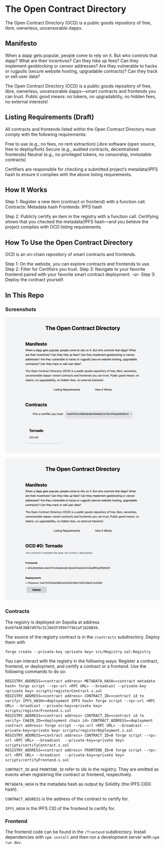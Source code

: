 # The Open Contract Directory

The Open Contract Directory (OCD) is a public goods repository of free, libre, ownerless, uncensorable dapps.

## Manifesto

When a dapp gets popular, people come to rely on it. But who controls that dapp? What are their incentives? Can they hike up fees? Can they implement geoblocking or censor addresses? Are they vulnerable to hacks or rugpulls (secure website hosting, upgradable contracts)? Can they track or sell user data?

The Open Contract Directory (OCD) is a public goods repository of free, libre, ownerless, uncensorable dapps—smart contracts and frontends you can trust. Public good means: no tokens, no upgradability, no hidden fees, no external interests!

## Listing Requirements (Draft)

All contracts and frontends listed within the Open Contract Directory must comply with the following requirements:

Free to use (e.g., no fees, no rent extraction)
Libre software (open source, free to deploy/fork)
Secure (e.g., audited contracts, decentralized frontends)
Neutral (e.g., no privileged tokens, no censorship, immutable contracts)

Certifiers are responsible for checking a submitted project’s metadata/IPFS hash to ensure it complies with the above listing requirements.

## How It Works

Step 1: Register a new item (contract or frontend) with a function call.
Contracts: Metadata hash
Frontends: IPFS hash

Step 2: Publicly certify an item in the registry with a function call.
Certifying shows that you checked the metadata/IPFS hash—and you believe the project complies with OCD listing requirements.

## How To Use the Open Contract Directory

OCD is an on-chain repository of smart contracts and frontends.

Step 1: On the website, you can explore contracts and frontends to use.
Step 2: Filter for Certifiers you trust.
Step 3: Navigate to your favorite frontend paired with your favorite smart contract deployment.
-or-
Step 3: Deploy the contract yourself.

## In This Repo

### Screenshots

![screenshot1](./screenshots/screenshot1.png?raw=true "Screenshot1")

![screenshot2](./screenshots/screenshot2.png?raw=true "Screenshot2")

### Contracts

The registry is deployed on Sepolia at address `0xb6fA4E3BBfd97bc5C26d3F39947f9b1aF1828B36`.

The source of the registry contract is in the `/contracts` subdirectory. Deploy them with

```
forge create --private-key <private key> src/Registry.sol:Registry
```

You can interact with the registry in the following ways: Register a contract, frontend, or deployment, and certify a contract or a frontend. Use the following commands to do so:

```
REGISTRY_ADDRESS=<contract address> METADATA_HASH=<contract metadata hash> forge script --rpc-url <RPC URL> --broadcast --private-key <private key> scripts/registerContract.s.sol
REGISTRY_ADDRESS=<contract address> CONTRACT_ID=<contract id to verify> IPFS_HASH=<deployment IPFS hash> forge script --rpc-url <RPC URL> --broadcast --private-key=<private key> scripts/registerFrontend.s.sol
REGISTRY_ADDRESS=<contract address> CONTRACT_ID=<contract id to verify> CHAIN_ID=<deployment chain id> CONTRACT_ADDRESS=<deployment contract address> forge script --rpc-url <RPC URL> --broadcast --private-key=<private key> scripts/registerDeployment.s.sol
REGISTRY_ADDRESS=<contract address> CONTRACT_ID=0 forge script --rpc-url <RPC URL> --broadcast  --private-key=<private key> scripts/certifyContract.s.sol
REGISTRY_ADDRESS=<contract address> FRONTEND_ID=0 forge script --rpc-url <RPC URL> --broadcast  --private-key=<private key> scripts/certifyFrontend.s.sol
```

`CONTRACT_ID` and `FRONTEND_ID` refer to ids in the registry. They are emitted as events when registering the contract or frontend, respectively.

`METADATA_HASH` is the metadata hash as output by Solidity (the IPFS CID0 hash).

`CONTRACT_ADDRESS` is the address of the contract to certify for.

`IPFS_HASH` is the IPFS CID of the frontend to certify for.

### Frontend

The frontend code can be found in the `/frontend` subdirectory. Install dependencies with `npm install` and then run a development server with `npm run dev`.
